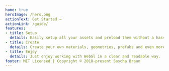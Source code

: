 ```yaml
---
home: true
heroImage: /hero.png
actionText: Get Started →
actionLink: /guide/
features:
- title: Setup
  details: Easily setup all your assets and preload them without a hassle.
- title: Create
  details: Create your own materials, geometries, prefabs and even more
- title: Enjoy
  details: Just enjoy working with WebGl in a clear and readable way.
footer: MIT Licensed | Copyright © 2018-present Sascha Braun
---
```

